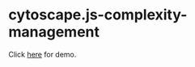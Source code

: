 # cytoscape.js-complexity-management

Click [here](https://ivis-at-bilkent.github.io/cytoscape.js-complexity-management/demo.html) for demo.
